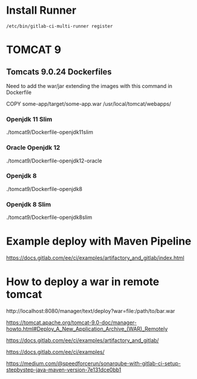 # Install Runner
```shell
/etc/bin/gitlab-ci-multi-runner register  
```
# TOMCAT 9
## Tomcats 9.0.24 Dockerfiles
Need to add the war/jar extending the images with this command in Dockerfile

COPY some-app/target/some-app.war /usr/local/tomcat/webapps/
### Openjdk 11 Slim
./tomcat9/Dockerfile-openjdk11slim
### Oracle Openjdk 12
./tomcat9/Dockerfile-openjdk12-oracle
### Openjdk 8
./tomcat9/Dockerfile-openjdk8
### Openjdk 8 Slim
./tomcat9/Dockerfile-openjdk8slim

# Example deploy with Maven Pipeline
https://docs.gitlab.com/ee/ci/examples/artifactory_and_gitlab/index.html

# How to deploy a war in remote tomcat
http://localhost:8080/manager/text/deploy?war=file:/path/to/bar.war

https://tomcat.apache.org/tomcat-9.0-doc/manager-howto.html#Deploy_A_New_Application_Archive_(WAR)_Remotely

https://docs.gitlab.com/ee/ci/examples/artifactory_and_gitlab/

https://docs.gitlab.com/ee/ci/examples/

https://medium.com/@speedforcerun/sonarqube-with-gitlab-ci-setup-stepbystep-java-maven-version-7e131dce0bb1
